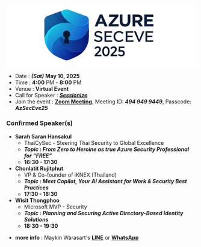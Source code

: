
[![Azure Sec Eve 2025 by iKNEX](img/logo_trans_cropped_wide.png "Azure Sec Eve 2025 by iKNEX")](https://globalazure.net/events/b8924497-f083-465c-94d6-36a40d629064)

+ Date : ***(Sat)*** **May 10, 2025**
+ Time : **4:00** PM - **8:00** PM
+ Venue : **Virtual Event**
+ Call for Speaker : ***[Sessionize](https://sessionize.com/azure-sec-eve-2025)***
+ Join the event : **[Zoom Meeting](https://us05web.zoom.us/j/4949499449?pwd=oKrfBPnJygSpaK3aUBS9NFjbaZLC4K.1&omn=82872624389)**, Meeting ID: ***494 949 9449***, Passcode: ***AzSecEve25***

### Confirmed Speaker(s)
+ **Sarah Saran Hansakul**
	+ ThaiCySec - Steering Thai Security to Global Excellence
	+ ***Topic : From Zero to Heroine as true Azure Security Professional for “FREE”***
	+ **16:30 - 17:30**
+ **Chonlatit Rujitphut**
	+ VP & Co-founder of iKNEX (Thailand)
	+ ***Topic : Meet Copilot, Your AI Assistant for Work & Security Best Practices***
	+ **17:30 - 18:30**
+ **Wisit Thongphoo**
	+ Microsoft MVP - Security
	+ ***Topic : Planning and Securing Active Directory-Based Identity Solutions***
	+ **18:30 - 19:30**

* **more info** : Maykin Warasart's **[LINE](https://line.me/R/ti/p/@maykin)** or **[WhatsApp](https://api.whatsapp.com/send?phone=66832725900)**